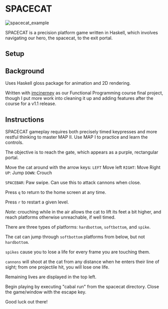 # SPACECAT

![spacecat_example](http://jdbrady.info/files/spacecat.gif)

SPACECAT is a precision platform game written in Haskell, which involves navigating our hero, the spacecat, to the exit portal.

## Setup

## Background
Uses Haskell gloss package for animation and 2D rendering.

Written with <a href="https://github.com/imcinerney">imcinerney</a> as our Functional Programming course final project, though I put more work into cleaning it up and adding features after the course for a v1.1 release.

## Instructions

SPACECAT gameplay requires both precisely timed keypresses and more restful thinking to master MAP II. Use MAP I to practice
and learn the controls.

The objective is to reach the gate, which appears as a purple,
rectangular portal.

Move the cat around with the arrow keys:
    `LEFT` Move left
    `RIGHT`: Move Right
    `UP`: Jump
    `DOWN`: Crouch

`SPACEBAR`: Paw swipe. Can use this to attack cannons when close.

Press `q` to return to the home screen at any time.

Press `r` to restart a given level.

*Note*: crouching while in the air allows the cat to lift its feet a bit higher, and reach platforms otherwise unreachable, if well timed.

There are three types of platforms: `hardbottom`, `softbottom`, and `spike`.

The cat can jump through `softbottom` platforms from below, but not `hardbottom`.

`spikes` cause you to lose a life for every frame you are touching them.

`cannons` will shoot at the cat from any distance when he enters their line of sight; from one projectile hit, you will lose one life.

Remaining lives are displayed in the top left.

Begin playing by executing "cabal run" from the spacecat directory.
Close the game/window with the escape key.

Good luck out there!




